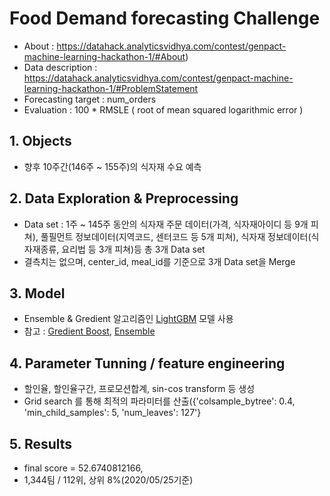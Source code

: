 # Food Demand forecasting Challenge


* About : https://datahack.analyticsvidhya.com/contest/genpact-machine-learning-hackathon-1/#About)
* Data description : https://datahack.analyticsvidhya.com/contest/genpact-machine-learning-hackathon-1/#ProblemStatement
* Forecasting target : num_orders
* Evaluation : 100 * RMSLE ( root of mean squared logarithmic error )

## 1. Objects
* 향후 10주간(146주 ~ 155주)의 식자재 수요 예측
 
## 2. Data Exploration & Preprocessing
* Data set : 1주 ~ 145주 동안의 식자재 주문 데이터(가격, 식자재아이디 등 9개 피쳐), 풀필먼트 정보데이터(지역코드, 센터코드 등 5개 피쳐), 식자재 정보데이터(식자재종류, 요리법 등 3개 피쳐)등 총 3개 Data set
* 결측치는 없으며, center_id, meal_id를 기준으로 3개 Data set을 Merge

## 3. Model
* Ensemble & Gredient 알고리즘인 [LightGBM](https://lightgbm.readthedocs.io/en/latest/index.html) 모델 사용
* 참고 : [Gredient Boost](https://en.wikipedia.org/wiki/Gradient_boosting), [Ensemble](https://tensorflow.blog/파이썬-머신러닝/2-3-6-결정-트리의-앙상블/)


## 4. Parameter Tunning / feature engineering
* 할인율, 할인율구간, 프로모션합계, sin-cos transform 등 생성   
* Grid search 를 통해 최적의 파라미터를 산출({'colsample_bytree': 0.4, 'min_child_samples': 5, 'num_leaves': 127'}

## 5. Results
* final score = 52.6740812166, 
* 1,344팀 / 112위, 상위 8%(2020/05/25기준)

